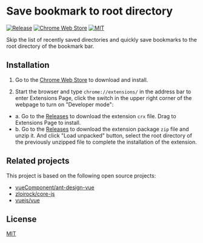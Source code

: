 # Save bookmark to root directory

[![Release](https://img.shields.io/github/v/release/LightAPIs/save-bookmark-to-root-directory.svg?color=orange)](https://github.com/LightAPIs/save-bookmark-to-root-directory/releases/latest) [![Chrome Web Store](https://img.shields.io/chrome-web-store/v/gnbkmcgaklipmbijoohkloidmmeiejla?maxAge=86400)](https://chrome.google.com/webstore/detail/gnbkmcgaklipmbijoohkloidmmeiejla) [![MIT](https://img.shields.io/badge/license-MIT-green)](/LICENSE)

Skip the list of recently saved directories and quickly save bookmarks to the root directory of the bookmark bar.

## Installation

1. Go to the [Chrome Web Store](https://chrome.google.com/webstore/detail/gnbkmcgaklipmbijoohkloidmmeiejla) to download and install.

2. Start the browser and type `chrome://extensions/` in the address bar to enter Extensions Page, click the switch in the upper right corner of the webpage to turn on "Developer mode":

- a. Go to the [Releases](https://github.com/LightAPIs/save-bookmark-to-root-directory/releases/latest) to download the extension `crx` file. Drag to Extensions Page to install.
- b. Go to the [Releases](https://github.com/LightAPIs/save-bookmark-to-root-directory/releases/latest) to download the extension package `zip` file and unzip it. And click "Load unpacked" button, select the root directory of the previously unzipped file to complete the installation of the extension.

## Related projects

This project is based on the following open source projects:

- [vueComponent/ant-design-vue](https://github.com/vueComponent/ant-design-vue)
- [zloirock/core-js](https://github.com/zloirock/core-js)
- [vuejs/vue](https://github.com/vuejs/vue)

## License

[MIT](/LICENSE)